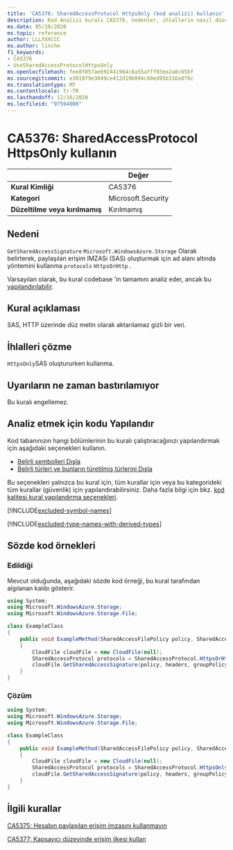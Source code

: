 ```yaml
---
title: 'CA5376: SharedAccessProtocol HttpsOnly (kod analizi) kullanın'
description: Kod Analizi kuralı CA5376, nedenler, ihlallerin nasıl düzeltileceğini ve ne zaman bastıralınacağını içeren bilgiler sağlar.
ms.date: 05/19/2020
ms.topic: reference
author: LLLXXXCCC
ms.author: linche
f1_keywords:
- CA5376
- UseSharedAccessProtocolHttpsOnly
ms.openlocfilehash: fee8f057ae692441964c8a55afff03ea2a8c65bf
ms.sourcegitcommit: e301979e3049ce412d19b094c60ed95b316a8f8c
ms.translationtype: MT
ms.contentlocale: tr-TR
ms.lasthandoff: 12/16/2020
ms.locfileid: "97594000"
---
```

# <a name="ca5376-use-sharedaccessprotocol-httpsonly"></a>CA5376: SharedAccessProtocol HttpsOnly kullanın

| | Değer |
|-|-|
| **Kural Kimliği** |CA5376|
| **Kategori** |Microsoft.Security|
| **Düzeltilme veya kırılmamış** |Kırılmamış|

## <a name="cause"></a>Nedeni

`GetSharedAccessSignature` `Microsoft.WindowsAzure.Storage` Olarak belirterek, paylaşılan erişim IMZASı (SAS) oluşturmak için ad alanı altında yöntemini kullanma `protocols` `HttpsOrHttp` .

Varsayılan olarak, bu kural codebase 'in tamamını analiz eder, ancak bu [yapılandırılabilir](#configure-code-to-analyze).

## <a name="rule-description"></a>Kural açıklaması

SAS, HTTP üzerinde düz metin olarak aktarılamaz gizli bir veri.

## <a name="how-to-fix-violations"></a>İhlalleri çözme

`HttpsOnly`SAS oluştururken kullanma.

## <a name="when-to-suppress-warnings"></a>Uyarıların ne zaman bastırılamıyor

Bu kuralı engellemez.

## <a name="configure-code-to-analyze"></a>Analiz etmek için kodu Yapılandır

Kod tabanınızın hangi bölümlerinin bu kuralı çalıştıracağınızı yapılandırmak için aşağıdaki seçenekleri kullanın.

- [Belirli sembolleri Dışla](#exclude-specific-symbols)
- [Belirli türleri ve bunların türetilmiş türlerini Dışla](#exclude-specific-types-and-their-derived-types)

Bu seçenekleri yalnızca bu kural için, tüm kurallar için veya bu kategorideki tüm kurallar (güvenlik) için yapılandırabilirsiniz. Daha fazla bilgi için bkz. [kod kalitesi kural yapılandırma seçenekleri](../code-quality-rule-options.md).

[!INCLUDE[excluded-symbol-names](~/includes/code-analysis/excluded-symbol-names.md)]

[!INCLUDE[excluded-type-names-with-derived-types](~/includes/code-analysis/excluded-type-names-with-derived-types.md)]

## <a name="pseudo-code-examples"></a>Sözde kod örnekleri

### <a name="violation"></a>Edildiği

Mevcut olduğunda, aşağıdaki sözde kod örneği, bu kural tarafından algılanan kalıbı gösterir.

```csharp
using System;
using Microsoft.WindowsAzure.Storage;
using Microsoft.WindowsAzure.Storage.File;

class ExampleClass
{
    public void ExampleMethod(SharedAccessFilePolicy policy, SharedAccessFileHeaders headers, string groupPolicyIdentifier, IPAddressOrRange ipAddressOrRange)
    {
        CloudFile cloudFile = new CloudFile(null);
        SharedAccessProtocol protocols = SharedAccessProtocol.HttpsOrHttp;
        cloudFile.GetSharedAccessSignature(policy, headers, groupPolicyIdentifier, protocols, ipAddressOrRange);
    }
}
```

### <a name="solution"></a>Çözüm

```csharp
using System;
using Microsoft.WindowsAzure.Storage;
using Microsoft.WindowsAzure.Storage.File;

class ExampleClass
{
    public void ExampleMethod(SharedAccessFilePolicy policy, SharedAccessFileHeaders headers, string groupPolicyIdentifier, IPAddressOrRange ipAddressOrRange)
    {
        CloudFile cloudFile = new CloudFile(null);
        SharedAccessProtocol protocols = SharedAccessProtocol.HttpsOnly;
        cloudFile.GetSharedAccessSignature(policy, headers, groupPolicyIdentifier, protocols, ipAddressOrRange);
    }
}
```

## <a name="related-rules"></a>İlgili kurallar

[CA5375: Hesabın paylaşılan erişim imzasını kullanmayın](ca5375.md)

[CA5377: Kapsayıcı düzeyinde erişim ilkesi kullan](ca5377.md)
